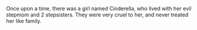 Once upon a time, there was a girl named Cinderella, who lived with her evil stepmom and 2 stepsisters. They were very cruel to her, and never treated her like family. 